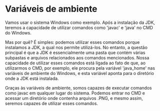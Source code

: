 # Variáveis de ambiente

Vamos usar o sistema Windows como exemplo. Após a instalação da JDK, teremos a capacidade de utilizar comandos como 
'javac' e 'java' no CMD do Windows.

Mas por quê? É simples: podemos utilizar esses comandos porque instalamos a JDK, a qual nos permite utilizá-los. No entanto, a questão principal é que a JDK é essencialmente uma pasta que contém várias subpastas e arquivos relacionados aos comandos mencionados. Nossa capacidade de utilizar esses comandos está ligada ao fato de que, ao utilizarmos o CMD, por exemplo, ele procura pela variável 'java_home' nas variáveis de ambiente do Windows, e esta variável aponta para o diretório onde a JDK está instalada.

Graças às variáveis de ambiente, somos capazes de executar comandos como javac em qualquer lugar do sistema. Podemos entrar no CMD e acessar um diretório onde contenha arquivos .PNG, e mesmo assim, seremos capazes de utilizar esses comandos.